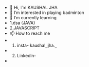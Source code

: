 - 👋 Hi, I’m KAUSHAL JHA
- 👀 I’m interested in playing badminton
- 🌱 I’m currently learning 
- 1.dsa (JAVA) 
- 2.JAVASCRIPT  
- 📫 How to reach me 
- 1. insta- kaushal_jha._ 
- 2. Linkedln-  
- 

<!---
Kj1710/Kj1710 is a ✨ special ✨ repository because its `README.md` (this file) appears on your GitHub profile.
You can click the Preview link to take a look at your changes.
--->
